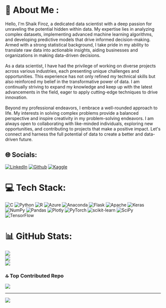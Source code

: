 # 💫 About Me :

Hello, I'm Shaik Firoz, a dedicated data scientist with a deep passion for unraveling the potential hidden within data. My expertise lies in analyzing complex datasets, implementing advanced machine learning algorithms, and developing predictive models that drive informed decision-making. Armed with a strong statistical background, I take pride in my ability to translate raw data into actionable insights, aiding businesses and organizations in making data-driven decisions.<br><br>As a data scientist, I have had the privilege of working on diverse projects across various industries, each presenting unique challenges and opportunities. This experience has not only refined my technical skills but also reinforced my belief in the transformative power of data. I am continually striving to expand my knowledge and keep up with the latest advancements in the field, eager to apply cutting-edge techniques to drive innovation.<br><br>Beyond my professional endeavors, I embrace a well-rounded approach to life. My interests in solving complex problems provide a balanced perspective and inspire creativity in my problem-solving endeavors. I am always open to collaborating with like-minded individuals, exploring new opportunities, and contributing to projects that make a positive impact. Let's connect and harness the full potential of data to create a better and data-driven future.


## 🌐 Socials:
[![LinkedIn](https://img.shields.io/badge/-LinkedIn-blue?style=for-the-badge&logo=linkedin&logoColor=white)](https://www.linkedin.com/in/shaik--firoz/)
[![Github](https://img.shields.io/badge/-Github-grey?style=for-the-badge&logo=github&logoColor=white)](https://github.com/firozshaik1)
[![Kaggle](https://img.shields.io/badge/-Kaggle-blue?style=for-the-badge&logo=kaggle&logoColor=white)](https://www.kaggle.com/shaikfiroz12)

# 💻 Tech Stack:
![C](https://img.shields.io/badge/c-%2300599C.svg?style=for-the-badge&logo=c&logoColor=white) ![Python](https://img.shields.io/badge/python-3670A0?style=for-the-badge&logo=python&logoColor=ffdd54) ![R](https://img.shields.io/badge/r-%23276DC3.svg?style=for-the-badge&logo=r&logoColor=white) ![Azure](https://img.shields.io/badge/azure-%230072C6.svg?style=for-the-badge&logo=azure-devops&logoColor=white) ![Anaconda](https://img.shields.io/badge/Anaconda-%2344A833.svg?style=for-the-badge&logo=anaconda&logoColor=white) ![Flask](https://img.shields.io/badge/flask-%23000.svg?style=for-the-badge&logo=flask&logoColor=white) ![Apache](https://img.shields.io/badge/apache-%23D42029.svg?style=for-the-badge&logo=apache&logoColor=white) ![Keras](https://img.shields.io/badge/Keras-%23D00000.svg?style=for-the-badge&logo=Keras&logoColor=white) ![NumPy](https://img.shields.io/badge/numpy-%23013243.svg?style=for-the-badge&logo=numpy&logoColor=white) ![Pandas](https://img.shields.io/badge/pandas-%23150458.svg?style=for-the-badge&logo=pandas&logoColor=white) ![Plotly](https://img.shields.io/badge/Plotly-%233F4F75.svg?style=for-the-badge&logo=plotly&logoColor=white) ![PyTorch](https://img.shields.io/badge/PyTorch-%23EE4C2C.svg?style=for-the-badge&logo=PyTorch&logoColor=white) ![scikit-learn](https://img.shields.io/badge/scikit--learn-%23F7931E.svg?style=for-the-badge&logo=scikit-learn&logoColor=white) ![SciPy](https://img.shields.io/badge/SciPy-%230C55A5.svg?style=for-the-badge&logo=scipy&logoColor=%white) ![TensorFlow](https://img.shields.io/badge/TensorFlow-%23FF6F00.svg?style=for-the-badge&logo=TensorFlow&logoColor=white)
# 📊 GitHub Stats:
![](https://github-readme-stats.vercel.app/api?username=firozshaik1&theme=dark&hide_border=false&include_all_commits=false&count_private=false)<br/>
![](https://github-readme-streak-stats.herokuapp.com/?user=firozshaik1&theme=dark&hide_border=false)<br/>
![](https://github-readme-stats.vercel.app/api/top-langs/?username=firozshaik1&theme=dark&hide_border=false&include_all_commits=false&count_private=false&layout=compact)

### 🔝 Top Contributed Repo
![](https://github-contributor-stats.vercel.app/api?username=firozshaik1&limit=5&theme=dark&combine_all_yearly_contributions=true)

---
[![](https://visitcount.itsvg.in/api?id=firozshaik1&icon=0&color=0)](https://visitcount.itsvg.in)

<!-- Proudly created with GPRM ( https://gprm.itsvg.in ) -->
